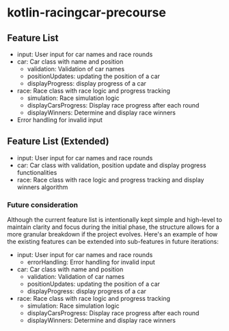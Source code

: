 # kotlin-racingcar-precourse

## Feature List
- input: User input for car names and race rounds
- car: Car class with name and position
    - validation: Validation of car names
    - positionUpdates: updating the position of a car
    - displayProgress: display progress of a car
- race: Race class with race logic and progress tracking
    - simulation: Race simulation logic
    - displayCarsProgress: Display race progress after each round
    - displayWinners: Determine and display race winners
- Error handling for invalid input

## Feature List (Extended)
- input: User input for car names and race rounds
- car: Car class with validation, position update and display progress functionalities
- race: Race class with race logic and progress tracking and display winners algorithm

### Future consideration
Although the current feature list is intentionally kept simple and high-level to maintain clarity and focus during the initial phase, the structure allows for a more granular breakdown if the project evolves. Here's an example of how the existing features can be extended into sub-features in future iterations:

- input: User input for car names and race rounds
    - errorHandling: Error handling for invalid input
- car: Car class with name and position
    - validation: Validation of car names
    - positionUpdates: updating the position of a car
    - displayProgress: display progress of a car
- race: Race class with race logic and progress tracking
    - simulation: Race simulation logic
    - displayCarsProgress: Display race progress after each round
    - displayWinners: Determine and display race winners

